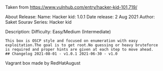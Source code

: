 Taken from https://www.vulnhub.com/entry/hacker-kid-101,719/ 

About Release:
    Name: Hacker kid: 1.0.1
    Date release: 2 Aug 2021
    Author: Saket Sourav
    Series: Hacker kid

Description:
    Difficulty: Easy/Medium (Intermediate)

    This box is OSCP style and focused on enumeration with easy exploitation.The goal is to get root.No guessing or heavy bruteforce is required and proper hints are given at each step to move ahead.
    ## Changelog 2021-08-01 - v1.0.1 2021-06-30 - v1.0 

Vagrant box made by RedHatAugust

